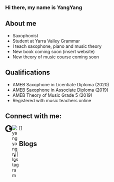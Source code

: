 ### Hi there, my name is YangYang

## About me
- Saxophonist
- Student at Yarra Valley Grammar
- I teach saxophone, piano and music theory 
- New book coming soon (insert website)
- New theory of music course coming soon
 
## Qualifications
- AMEB Saxophone in Licentiate Diploma (2020)
- AMEB Saxophone in Associate Diploma (2019)
- AMEB Theory of Music Grade 5 (2019)
- Registered with music teachers online 

## Connect with me:
[<img align="left" alt="..." width="22px" src="https://raw.githubusercontent.com/iconic/open-iconic/master/svg/globe.svg" />]
[<img align="left" alt="yangyangni | Instagram" width="22px" src="https://cdn.jsdelivr.net/npm/simple-icons@v3/icons/instagram.svg" />](https://www.instagram.com/yangyangnii/)

## Blogs
- 
- 
